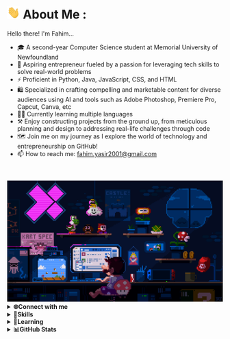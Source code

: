 # <img src="img/wave.gif" width="30px" height="30px" /> About Me :

Hello there! I'm Fahim...
</br>
- 🎓 A second-year Computer Science student at Memorial University of Newfoundland
- 👔 Aspiring entrepreneur fueled by a passion for leveraging tech skills to solve real-world problems
- ⚡ Proficient in Python, Java, JavaScript, CSS, and HTML
- 🛍️ Specialized in crafting compelling and marketable content for diverse audiences using AI and tools such as Adobe Photoshop, Premiere Pro, Capcut, Canva, etc
- 👨‍💻 Currently learning multiple languages
- ⚒️ Enjoy constructing projects from the ground up, from meticulous planning and design to addressing real-life challenges through code
- 🗺️ Join me on my journey as I explore the world of technology and entrepreneurship on GitHub!
- 📫 How to reach me: fahim.yasir2001@gmail.com
</br>
</br>

<img src="img/comp6.gif"/>


<details>
  <summary><strong>🌐Connect with me</strong></summary>
<div>
  <p align="center">
    <a href="https://linkedin.com/in/fahim-yasir" target="blank"><img align="center" src="https://img.shields.io/badge/LinkedIn-0077B5?style=for-the-badge&logo=linkedin&logoColor=white" alt="fahimyasir"></a>
    <a href="mailto:fahim.yasir2001@gmail.com" target="blank"><img align="center" src="https://img.shields.io/badge/Gmail-D14836?style=for-the-badge&logo=gmail&logoColor=white" alt="fahimyasir2001"/></a>
  </p><br>
</div>
</details>


<details>
  <summary><strong>🚀Skills</strong></summary>
<div>
  <p align="center">
    <img align="center" src="https://img.shields.io/badge/python-3670A0?style=for-the-badge&logo=python&logoColor=ffdd54" alt="Python">
    <img align="center" src="https://img.shields.io/badge/java-%23ED8B00.svg?style=for-the-badge&logo=openjdk&logoColor=white" alt="Java">
    <img align="center" src="https://img.shields.io/badge/c-%2300599C.svg?style=for-the-badge&logo=c&logoColor=white" alt="C">
    <img align="center" src="https://img.shields.io/badge/sqlite-%2307405e.svg?style=for-the-badge&logo=sqlite&logoColor=white" alt="SQLite">
    <img align="center" src="https://img.shields.io/badge/html5-%23E34F26.svg?style=for-the-badge&logo=html5&logoColor=white" alt="HTML5">
    <img align="center" src="https://img.shields.io/badge/css3-%231572B6.svg?style=for-the-badge&logo=css3&logoColor=white" alt="CSS3">
    <img align="center" src="https://img.shields.io/badge/Windows%20Terminal-%234D4D4D.svg?style=for-the-badge&logo=windows-terminal&logoColor=white" alt="WindowsTerminal">
    <img align="center" src="https://img.shields.io/badge/adobe%20photoshop-%2331A8FF.svg?style=for-the-badge&logo=adobe%20photoshop&logoColor=white" alt="AdobePhotoshop">
    <img align="center" src="https://img.shields.io/badge/Adobe%20Lightroom-31A8FF.svg?style=for-the-badge&logo=Adobe%20Lightroom&logoColor=white" alt="AdobeLightroom">
    <img align="center" src="https://img.shields.io/badge/Adobe%20Premiere%20Pro-9999FF.svg?style=for-the-badge&logo=Adobe%20Premiere%20Pro&logoColor=white" alt="AdobePreimerePro">
    <img align="center" src="https://img.shields.io/badge/Canva-%2300C4CC.svg?style=for-the-badge&logo=Canva&logoColor=white" alt="Canva">
  </p><br>
</div>
</details>


<details>
  <summary><strong>🚧Learning</strong></summary>
<div>
  <p align="center">
    <img align="center" src="https://img.shields.io/badge/javascript-%23323330.svg?style=for-the-badge&logo=javascript&logoColor=%23F7DF1E" alt="JavaScript">
    <img align="center" src="https://img.shields.io/badge/react-%2320232a.svg?style=for-the-badge&logo=react&logoColor=%2361DAFB" alt="React">
    <img align="center" src="https://img.shields.io/badge/typescript-%23007ACC.svg?style=for-the-badge&logo=typescript&logoColor=white" alt="TypeScript">
    <img align="center" src="https://img.shields.io/badge/bootstrap-%238511FA.svg?style=for-the-badge&logo=bootstrap&logoColor=white" alt="Bootstrap">
    <img align="center" src="https://img.shields.io/badge/node.js-6DA55F?style=for-the-badge&logo=node.js&logoColor=white" alt="NodeJS">
    <img align="center" src="https://img.shields.io/badge/express.js-%23404d59.svg?style=for-the-badge&logo=express&logoColor=%2361DAFB" alt="ExpressJS">
    <img align="center" src="https://img.shields.io/badge/mysql-%2300000f.svg?style=for-the-badge&logo=mysql&logoColor=white" alt="MySQL">
    <img align="center" src="https://img.shields.io/badge/MongoDB-%234ea94b.svg?style=for-the-badge&logo=mongodb&logoColor=white" alt="MongoDB">
  </p><br>
</div>
</details>


<details>
<summary><strong>📊GitHub Stats</strong></summary>
<br>

<p align="center"><img src="https://github-readme-stats.vercel.app/api/top-langs/?username=fahim-ysr&theme=dark&hide_border=false&include_all_commits=false&count_private=false&layout=compact"/></p>

<p align="center"><img src="https://github-readme-stats.vercel.app/api?username=fahim-ysr&theme=dark&hide_border=false&include_all_commits=false&count_private=false" /></p>
</details>
